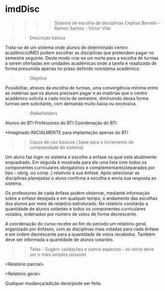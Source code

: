 # imdDisc

>>>> Sistema de escolha de disciplinas
Cephas Barreto - Ramon Santos - Victor Vilar

>> Descrição básica

Trata-se de um sistema onde alunos de determinado centro acadêmico(IMD) podem escolher as disciplinas que pretendem pagar    no semestre seguinte. Deste modo cria-se um norte para a escolha de turmas a serem ofertadas em unidades acadêmicas onde a tarefa é reaalizada de forma presumida apenas no praso definido nosistema acadêmico.

>> Objetivo

Possibilitar, atraves da escolha de turmas, uma convergência mínima entre as matérias que os alunos precisam pagar e     as matérias que o centro acadêmico solicita a cada início de semestre, diminuindo dessa forma turmas sem solicitante, com demanda muito baixa ou excessiva.

>> StakeHolders

Alunos do BTI
Professores do BTI
Coordenação do BTI

*Imaginado INICIALMENTE para implantação apenas do BTI

>> Casos de uso básicos ( base para o incremento de complexidade do sistema)

Um aluno faz login no sistema e escolhe a enfase na qual está atualmente enquadrado. Em seguida é mostrada para ele         uma lista com todos os componentes curriculares obrigatórios e complementares(separados por tipo - obrig. ou comp    .) relativos à sua ênfase. Após selecionar as disciplinas planejadas o aluno confirma a escolha e envia sua resposta     ao sistema.

Os professores de cada ênfase podem observar, mediante informação sobre a enfase desejada e em qualquer tempo, o             andamento das escolhas dos alunos por meio de relatório estruturado. No relatório constarão a quantidade de         alunos votantes e todos os componentes curriculares votados, ordenados por número de votos de 		forma decrescente.

A coordenação do curso recebe ao fim do período um relatório geral, organizado por ênfases, com as disciplinas mais         votadas para cada ênfase e em ordem decrescente para a quantidade de votos recebidos. Também deve ser             informada a quantidade de alunos votantes.

>> Telas - Sugerir validações e outros aspectos - no início deve ser o mais simples possível

<Login>

<Escolha de enfase>

<Escolha de disciplinas>

<Relatório parcial>

<Relatório geral>

Qualquer mudança/adição deve/pode ser feita.



